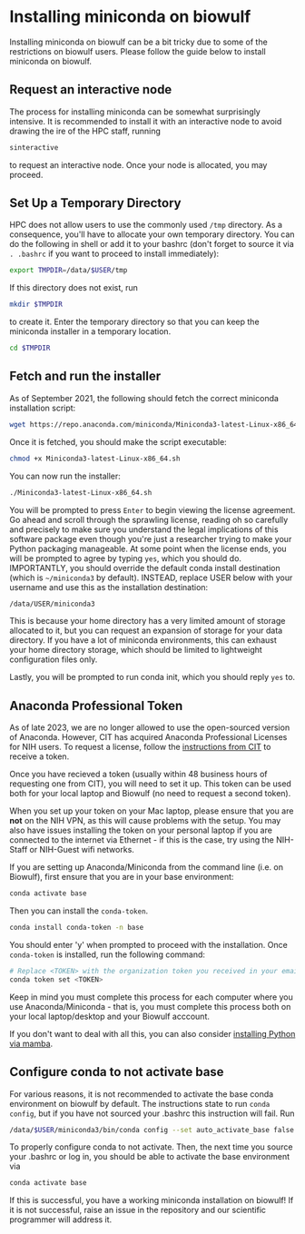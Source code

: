 # Installing miniconda on biowulf

Installing miniconda on biowulf can be a bit tricky due to some of the
restrictions on biowulf users.
Please follow the guide below to install miniconda on biowulf.

## Request an interactive node

The process for installing miniconda can be somewhat surprisingly
intensive.
It is recommended to install it with an interactive node to avoid drawing
the ire of the HPC staff, running

``` bash
sinteractive
```

to request an interactive node.
Once your node is allocated, you may proceed.

## Set Up a Temporary Directory

HPC does not allow users to use the commonly used `/tmp` directory.
As a consequence, you'll have to allocate your own temporary directory.
You can do the following in shell or add it to your bashrc
(don't forget to source it via `. .bashrc` if you want to proceed to
install immediately):

``` bash
export TMPDIR=/data/$USER/tmp
```

If this directory does not exist, run

``` bash
mkdir $TMPDIR
```

to create it.
Enter the temporary directory so that you can keep the miniconda installer
in a temporary location.

``` bash
cd $TMPDIR
```

## Fetch and run the installer

As of September 2021, the following should fetch the correct miniconda
installation script:

``` bash
wget https://repo.anaconda.com/miniconda/Miniconda3-latest-Linux-x86_64.sh
```

Once it is fetched, you should make the script executable:

``` bash
chmod +x Miniconda3-latest-Linux-x86_64.sh
```

You can now run the installer:

``` bash
./Miniconda3-latest-Linux-x86_64.sh
```

You will be prompted to press `Enter` to begin viewing the license
agreement.
Go ahead and scroll through the sprawling license, reading oh so carefully
and precisely to make sure you understand the legal implications of this
software package even though you're just a researcher trying to make
your Python packaging manageable.
At some point when the license ends, you will be prompted to agree by
typing `yes`, which you should do.
IMPORTANTLY, you should override the default conda install destination
(which is `~/miniconda3` by default).
INSTEAD, replace USER below with your username and use this as the
installation destination:

``` bash
/data/USER/miniconda3
```

This is because your home directory has a very limited amount of storage
allocated to it, but you can request an expansion of storage for your data
directory.
If you have a lot of miniconda environments, this can exhaust your home
directory storage, which should be limited to lightweight configuration
files only.

Lastly, you will be prompted to run conda init, which you should reply
`yes` to.

## Anaconda Professional Token

As of late 2023, we are no longer allowed to use the open-sourced version of Anaconda. However, CIT has acquired Anaconda Professional Licenses for NIH users. To request a license, follow the [instructions from CIT](https://myitsm.nih.gov/selfservice/kb_view_customer.do?sysparm_article=KB0020809&sysparm_rank=1&sysparm_tsqueryId=f5f44ebd1b7ef9d06b94ecace54bcb60) to receive a token.

Once you have recieved a token (usually within 48 business hours of requesting one from CIT), you will need to set it up. This token can be used both for your local laptop and Biowulf (no need to request a second token).

When you set up your token on your Mac laptop, please ensure that you are __not__ on the NIH VPN, as this will cause problems with the setup. You may also have issues installing the token on your personal laptop if you are connected to the internet via Ethernet - if this is the case, try using the NIH-Staff or NIH-Guest wifi networks.

If you are setting up Anaconda/Miniconda from the command line (i.e. on Biowulf), first ensure that you are in your base environment:

``` bash
conda activate base 
```

Then you can install the `conda-token`.

``` bash
conda install conda-token -n base
```

You should enter 'y' when prompted to proceed with the installation. Once `conda-token` is installed, run the following command:

``` bash
# Replace <TOKEN> with the organization token you received in your email
conda token set <TOKEN>
```

Keep in mind you must complete this process for each computer where you use Anaconda/Miniconda - that is, you must complete this process both on your local laptop/desktop and your Biowulf acccount.

If you don't want to deal with all this, you can also consider [installing Python via mamba](https://github.com/Paradoxdruid/mamba-how-to?tab=readme-ov-file).

## Configure conda to not activate base

For various reasons, it is not recommended to activate the base conda
environment on biowulf by default.
The instructions state to run `conda config`, but if you have not sourced
your .bashrc this instruction will fail.
Run

``` bash
/data/$USER/miniconda3/bin/conda config --set auto_activate_base false
```

To properly configure conda to not activate.
Then, the next time you source your .bashrc or log in, you should be able
to activate the base environment via

``` bash
conda activate base
```

If this is successful, you have a working miniconda installation on
biowulf!
If it is not successful, raise an issue in the repository and our scientific programmer will
address it.
